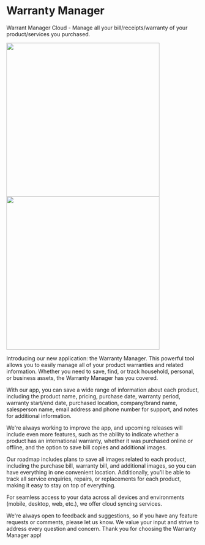 # Warranty Manager

Warrant Manager Cloud - Manage all your bill/receipts/warranty of your product/services you purchased.

<img src="https://user-images.githubusercontent.com/4869265/227573058-772ca563-a060-404e-94ca-ea9ebd0b3b2f.png" height="400"><img src="https://user-images.githubusercontent.com/4869265/227573111-0fa5527a-a53a-4475-bac2-59e1f13779e3.png" height="400">


Introducing our new application: the Warranty Manager. This powerful tool allows you to easily manage all of your product warranties and related information. Whether you need to save, find, or track household, personal, or business assets, the Warranty Manager has you covered.

With our app, you can save a wide range of information about each product, including the product name, pricing, purchase date, warranty period, warranty start/end date, purchased location, company/brand name, salesperson name, email address and phone number for support, and notes for additional information.

We're always working to improve the app, and upcoming releases will include even more features, such as the ability to indicate whether a product has an international warranty, whether it was purchased online or offline, and the option to save bill copies and additional images.

Our roadmap includes plans to save all images related to each product, including the purchase bill, warranty bill, and additional images, so you can have everything in one convenient location. Additionally, you'll be able to track all service enquiries, repairs, or replacements for each product, making it easy to stay on top of everything.

For seamless access to your data across all devices and environments (mobile, desktop, web, etc.), we offer cloud syncing services.

We're always open to feedback and suggestions, so if you have any feature requests or comments, please let us know. We value your input and strive to address every question and concern. Thank you for choosing the Warranty Manager app!
